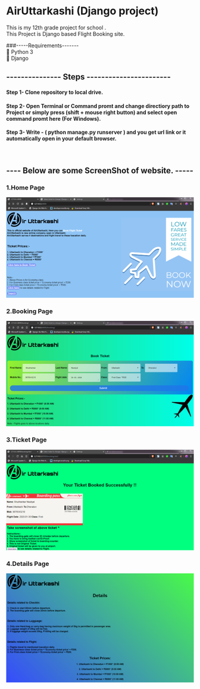 # AirUttarkashi (Django project)

This is my 12th grade project for school .<br>
This Project is Django based Flight Booking site.<br>

###-----Requirements-------<br>
🍕 Python 3 <br>
🍕 Django

## --------------- Steps ----------------------- <br>
#### Step 1- Clone repository to local drive.
#### Step 2- Open Terminal or Command promt and change directiory path to Project or simply press (shift + mouse right button) and select open command promt here (For Windows).
#### Step 3- Write - ( python manage.py runserver ) and you get url link or it automatically open in your default browser.
<br>

## ---- Below are some ScreenShot of website. -----<br>

### 1.Home Page<br>
<img src = "Shot/Home.png">

### 2.Booking Page<br>
<img src = "Shot/Booking.png">

### 3.Ticket Page<br>
<img src = "Shot/Booked.png">

### 4.Details Page<br>
<img src = "Shot/Details.png">


